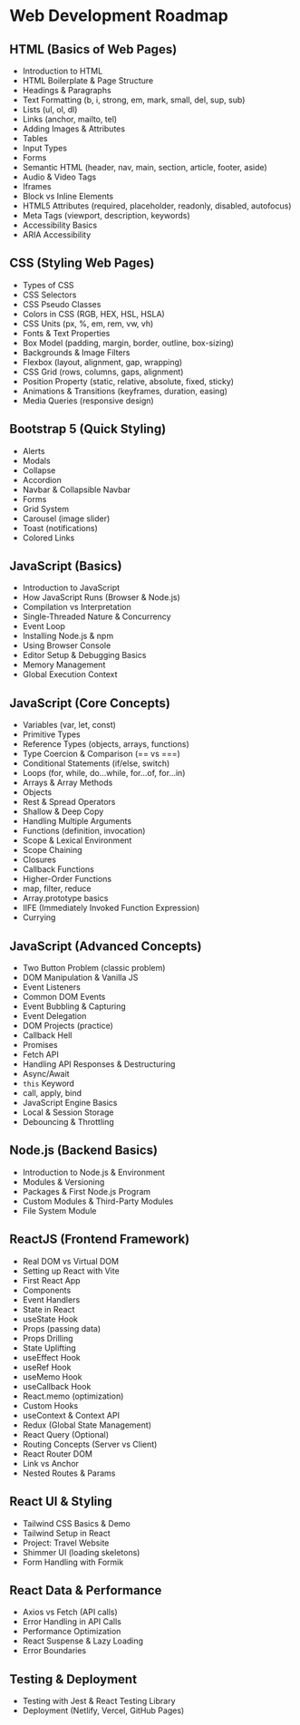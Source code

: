 # Web Development Roadmap

## HTML (Basics of Web Pages)
- Introduction to HTML  
- HTML Boilerplate & Page Structure  
- Headings & Paragraphs  
- Text Formatting (b, i, strong, em, mark, small, del, sup, sub)  
- Lists (ul, ol, dl)  
- Links (anchor, mailto, tel)  
- Adding Images & Attributes  
- Tables  
- Input Types
- Forms  
- Semantic HTML (header, nav, main, section, article, footer, aside)  
- Audio & Video Tags  
- Iframes  
- Block vs Inline Elements    
- HTML5 Attributes (required, placeholder, readonly, disabled, autofocus)  
- Meta Tags (viewport, description, keywords)  
- Accessibility Basics  
- ARIA Accessibility  

## CSS (Styling Web Pages)
- Types of CSS  
- CSS Selectors  
- CSS Pseudo Classes  
- Colors in CSS (RGB, HEX, HSL, HSLA)  
- CSS Units (px, %, em, rem, vw, vh)  
- Fonts & Text Properties  
- Box Model (padding, margin, border, outline, box-sizing)  
- Backgrounds & Image Filters  
- Flexbox (layout, alignment, gap, wrapping)  
- CSS Grid (rows, columns, gaps, alignment)  
- Position Property (static, relative, absolute, fixed, sticky)  
- Animations & Transitions (keyframes, duration, easing)  
- Media Queries (responsive design)  

## Bootstrap 5 (Quick Styling)
- Alerts  
- Modals  
- Collapse  
- Accordion  
- Navbar & Collapsible Navbar  
- Forms  
- Grid System  
- Carousel (image slider)  
- Toast (notifications)  
- Colored Links  

## JavaScript (Basics)
- Introduction to JavaScript  
- How JavaScript Runs (Browser & Node.js)  
- Compilation vs Interpretation  
- Single-Threaded Nature & Concurrency  
- Event Loop  
- Installing Node.js & npm  
- Using Browser Console  
- Editor Setup & Debugging Basics  
- Memory Management  
- Global Execution Context  

## JavaScript (Core Concepts)
- Variables (var, let, const)  
- Primitive Types  
- Reference Types (objects, arrays, functions)  
- Type Coercion & Comparison (== vs ===)  
- Conditional Statements (if/else, switch)  
- Loops (for, while, do…while, for…of, for…in)  
- Arrays & Array Methods  
- Objects  
- Rest & Spread Operators  
- Shallow & Deep Copy  
- Handling Multiple Arguments  
- Functions (definition, invocation)  
- Scope & Lexical Environment  
- Scope Chaining  
- Closures  
- Callback Functions  
- Higher-Order Functions  
- map, filter, reduce  
- Array.prototype basics  
- IIFE (Immediately Invoked Function Expression)  
- Currying  

## JavaScript (Advanced Concepts)
- Two Button Problem (classic problem)  
- DOM Manipulation & Vanilla JS  
- Event Listeners  
- Common DOM Events  
- Event Bubbling & Capturing  
- Event Delegation  
- DOM Projects (practice)  
- Callback Hell  
- Promises  
- Fetch API  
- Handling API Responses & Destructuring  
- Async/Await  
- `this` Keyword  
- call, apply, bind  
- JavaScript Engine Basics  
- Local & Session Storage  
- Debouncing & Throttling  

## Node.js (Backend Basics)
- Introduction to Node.js & Environment  
- Modules & Versioning  
- Packages & First Node.js Program  
- Custom Modules & Third-Party Modules  
- File System Module  

## ReactJS (Frontend Framework)
- Real DOM vs Virtual DOM  
- Setting up React with Vite  
- First React App  
- Components  
- Event Handlers  
- State in React  
- useState Hook  
- Props (passing data)  
- Props Drilling  
- State Uplifting  
- useEffect Hook  
- useRef Hook  
- useMemo Hook  
- useCallback Hook  
- React.memo (optimization)  
- Custom Hooks  
- useContext & Context API  
- Redux (Global State Management)  
- React Query (Optional)  
- Routing Concepts (Server vs Client)  
- React Router DOM  
- Link vs Anchor  
- Nested Routes & Params  

## React UI & Styling
- Tailwind CSS Basics & Demo  
- Tailwind Setup in React  
- Project: Travel Website  
- Shimmer UI (loading skeletons)  
- Form Handling with Formik  

## React Data & Performance
- Axios vs Fetch (API calls)  
- Error Handling in API Calls  
- Performance Optimization  
- React Suspense & Lazy Loading  
- Error Boundaries  

## Testing & Deployment
- Testing with Jest & React Testing Library  
- Deployment (Netlify, Vercel, GitHub Pages)  
